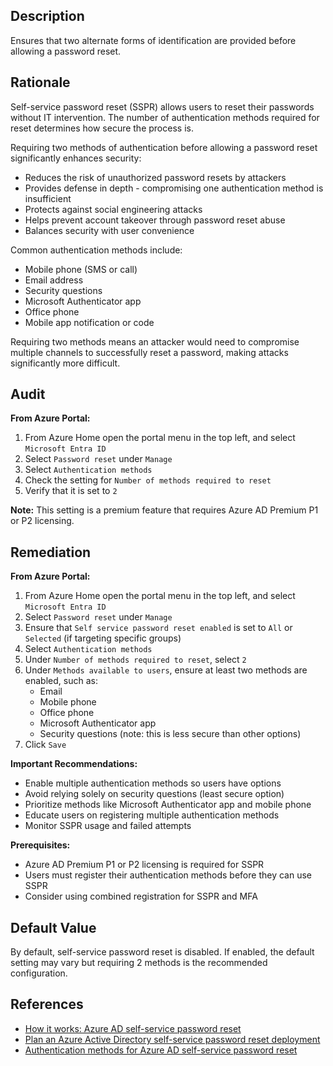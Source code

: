 ## Description

Ensures that two alternate forms of identification are provided before allowing a password reset.

## Rationale

Self-service password reset (SSPR) allows users to reset their passwords without IT intervention. The number of authentication methods required for reset determines how secure the process is.

Requiring two methods of authentication before allowing a password reset significantly enhances security:
- Reduces the risk of unauthorized password resets by attackers
- Provides defense in depth - compromising one authentication method is insufficient
- Protects against social engineering attacks
- Helps prevent account takeover through password reset abuse
- Balances security with user convenience

Common authentication methods include:
- Mobile phone (SMS or call)
- Email address
- Security questions
- Microsoft Authenticator app
- Office phone
- Mobile app notification or code

Requiring two methods means an attacker would need to compromise multiple channels to successfully reset a password, making attacks significantly more difficult.

## Audit

**From Azure Portal:**

1. From Azure Home open the portal menu in the top left, and select `Microsoft Entra ID`
2. Select `Password reset` under `Manage`
3. Select `Authentication methods`
4. Check the setting for `Number of methods required to reset`
5. Verify that it is set to `2`

**Note:** This setting is a premium feature that requires Azure AD Premium P1 or P2 licensing.

## Remediation

**From Azure Portal:**

1. From Azure Home open the portal menu in the top left, and select `Microsoft Entra ID`
2. Select `Password reset` under `Manage`
3. Ensure that `Self service password reset enabled` is set to `All` or `Selected` (if targeting specific groups)
4. Select `Authentication methods`
5. Under `Number of methods required to reset`, select `2`
6. Under `Methods available to users`, ensure at least two methods are enabled, such as:
   - Email
   - Mobile phone
   - Office phone
   - Microsoft Authenticator app
   - Security questions (note: this is less secure than other options)
7. Click `Save`

**Important Recommendations:**

- Enable multiple authentication methods so users have options
- Avoid relying solely on security questions (least secure option)
- Prioritize methods like Microsoft Authenticator app and mobile phone
- Educate users on registering multiple authentication methods
- Monitor SSPR usage and failed attempts

**Prerequisites:**

- Azure AD Premium P1 or P2 licensing is required for SSPR
- Users must register their authentication methods before they can use SSPR
- Consider using combined registration for SSPR and MFA

## Default Value

By default, self-service password reset is disabled. If enabled, the default setting may vary but requiring 2 methods is the recommended configuration.

## References

- [How it works: Azure AD self-service password reset](https://docs.microsoft.com/en-us/azure/active-directory/authentication/concept-sspr-howitworks)
- [Plan an Azure Active Directory self-service password reset deployment](https://docs.microsoft.com/en-us/azure/active-directory/authentication/howto-sspr-deployment)
- [Authentication methods for Azure AD self-service password reset](https://docs.microsoft.com/en-us/azure/active-directory/authentication/concept-sspr-howitworks#authentication-methods)

